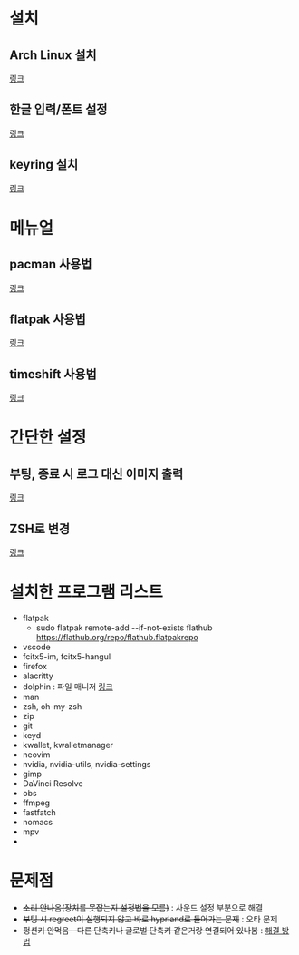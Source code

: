 # 설치
## Arch Linux 설치
[링크](./mdfiles/installLinux.md)

## 한글 입력/폰트 설정
[링크](./mdfiles/settingHangul.md)

## keyring 설치
[링크](./mdfiles/installKeyring.md)

# 메뉴얼
## pacman 사용법
[링크](./mdfiles/manual/pacmanManual.md)

## flatpak 사용법
[링크](./mdfiles/manual/flatpakManual.md)

## timeshift 사용법
[링크](./mdfiles/manual/)

# 간단한 설정
## 부팅, 종료 시 로그 대신 이미지 출력
[링크](./mdfiles/)
## ZSH로 변경
[링크](./mdfiles/settings/zsh.md)

# 설치한 프로그램 리스트
* flatpak
    * sudo flatpak remote-add --if-not-exists flathub https://flathub.org/repo/flathub.flatpakrepo
* vscode
* fcitx5-im, fcitx5-hangul
* firefox
* alacritty
* dolphin : 파일 매니저 [링크](./mdfiles/manual/dolphinManual.md)
* man
* zsh, oh-my-zsh
* zip
* git
* keyd
* kwallet, kwalletmanager
* neovim
* nvidia, nvidia-utils, nvidia-settings
* gimp
* DaVinci Resolve
* obs
* ffmpeg
* fastfatch
* nomacs
* mpv
* 

# 문제점
* ~~소리 안나옴(장치를 못잡는지 설정법을 모름)~~ : 사운드 설정 부분으로 해결
* ~~부팅 시 regreet이 실행되지 않고 바로 hyprland로 들어가는 문제~~ : 오타 문제
* ~~펑션키 안먹음 - 다른 단축키나 글로벌 단축키 같은거랑 연결되어 있나봄~~ : [해결 방법](./mdfiles/solutions/functionkeyError.md)

